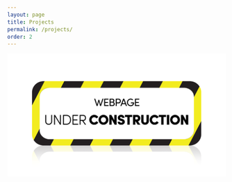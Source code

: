 ```yaml
---
layout: page
title: Projects
permalink: /projects/
order: 2
---
```

![image tooltip here](/images/construction.png)
